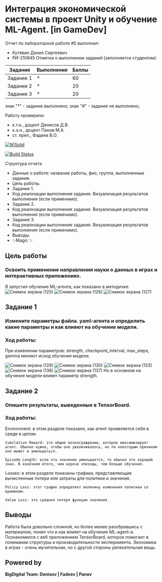 # Интеграция экономической системы в проект Unity и обучение ML-Agent. [in GameDev]
Отчет по лабораторной работе #5 выполнил:
- Кутявин Данил Сергеевич
- РИ-210945
Отметка о выполнении заданий (заполняется студентом):

| Задание | Выполнение | Баллы |
| ------ | ------ | ------ |
| Задание 1 | * | 60 |
| Задание 2 | * | 20 |
| Задание 3 | * | 20 |

знак "*" - задание выполнено; знак "#" - задание не выполнено;

Работу проверили:
- к.т.н., доцент Денисов Д.В.
- к.э.н., доцент Панов М.А.
- ст. преп., Фадеев В.О.

[![N|Solid](https://cldup.com/dTxpPi9lDf.thumb.png)](https://nodesource.com/products/nsolid)

[![Build Status](https://travis-ci.org/joemccann/dillinger.svg?branch=master)](https://travis-ci.org/joemccann/dillinger)

Структура отчета

- Данные о работе: название работы, фио, группа, выполненные задания.
- Цель работы.
- Задание 1.
- Код реализации выполнения задания. Визуализация результатов выполнения (если применимо).
- Задание 2.
- Код реализации выполнения задания. Визуализация результатов выполнения (если применимо).
- Задание 3.
- Код реализации выполнения задания. Визуализация результатов выполнения (если применимо).
- Выводы.
- ✨Magic ✨

## Цель работы
### Освоить применение направления науки о данных в играх и интерактивных приложениях.
Я запустил обучение ML-агента, как показано в методичке.
![Снимок экрана (125)](https://user-images.githubusercontent.com/103362515/205159571-693f11d1-51da-4e98-b6be-7b3555dd0208.png)
![Снимок экрана (126)](https://user-images.githubusercontent.com/103362515/205159646-c5ee3612-fbaa-4d56-ba24-240633d7a60b.png)
![Снимок экрана (127)](https://user-images.githubusercontent.com/103362515/205159683-2dd861f6-4996-462f-80d8-6196ece1e80c.png)

## Задание 1
### Измените параметры файла. yaml-агента и определить какие параметры и как влияют на обучение модели.
### Ход работы:
При изменении параметров: strength, checkpoint_interval, max_steps, gamma меняют исход обучения модели.

![Снимок экрана (129)](https://user-images.githubusercontent.com/103362515/205160046-22732d90-6270-425d-a874-7ce4a9d1cc06.png)
![Снимок экрана (130)](https://user-images.githubusercontent.com/103362515/205160083-fad69740-0289-4d26-b309-912f76803dc7.png)
![Снимок экрана (133)](https://user-images.githubusercontent.com/103362515/205160135-1d756eca-553d-4733-916d-b379bd2b52ea.png)
![Снимок экрана (138)](https://user-images.githubusercontent.com/103362515/205160194-c8bbfd6a-6cd9-4b40-9512-4cd19006e768.png)
![Снимок экрана (137)](https://user-images.githubusercontent.com/103362515/205160208-5c019c75-2388-4a7f-961e-2ce5b191ae6b.png)
 Но в основном на обучение модели влияет параметр strength.
 
## Задание 2
### Опишите результаты, выведенные в TensorBoard.
### Ход работы:
Environment: в этом разделе показано, как агент проявляется себя в среде в целом.

    Cumulative Reward: это общее вознаграждение, которое максимизирует агент. Обычно нужно, чтобы оно увеличивалось, но по некоторым причинам оно может и уменьшаться.
    
    Episode Length: если это значение уменьшается, то обычно это хороший знак. В конечном итоге, чем короче эпизоды, тем больше обучения.
    

Losses: в этом разделе показаны графики, представляющие вычисленные потери или затраты для политики и значения.

    Policy Loss: этот график определяет величину изменения политики со временем.

    Value Loss: это средняя потеря функции значения.

## Выводы
Работа была довольно сложной, но более менее разобравшись с материалом, понял что и как влияет на обучение ML-agent-а. Познакомился с веб приложением TensorBoard, которое помогает в понимании структуры и производительности эксперимента. Экономика в играх - очень мучительная, но с другой стороны увлекательная вещь.

## Powered by

**BigDigital Team: Denisov | Fadeev | Panov**
